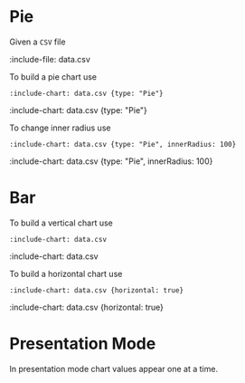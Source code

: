 # Pie

Given a `CSV` file

:include-file: data.csv

To build a pie chart use

    :include-chart: data.csv {type: "Pie"}

:include-chart: data.csv {type: "Pie"}

To change inner radius use

    :include-chart: data.csv {type: "Pie", innerRadius: 100} 

:include-chart: data.csv {type: "Pie", innerRadius: 100}

# Bar

To build a vertical chart use

    :include-chart: data.csv

:include-chart: data.csv

To build a horizontal chart use

    :include-chart: data.csv {horizontal: true}

:include-chart: data.csv {horizontal: true}

# Presentation Mode

In presentation mode chart values appear one at a time.

